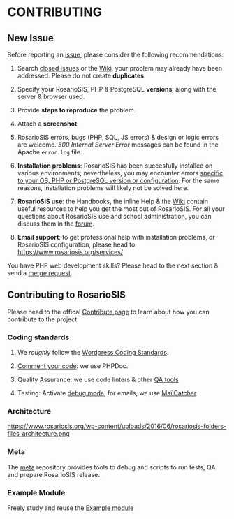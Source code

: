 # CONTRIBUTING

## New Issue

Before reporting an [issue](https://gitlab.com/francoisjacquet/rosariosis/issues/), please consider the following recommendations:

1. Search [closed issues](https://gitlab.com/francoisjacquet/rosariosis/issues?scope=all&utf8=%E2%9C%93&state=closed) or the [Wiki](https://gitlab.com/francoisjacquet/rosariosis/wikis), your problem may already have been addressed. Please do not create **duplicates**.

2. Specify your RosarioSIS, PHP & PostgreSQL **versions**, along with the server & browser used.

3. Provide **steps to reproduce** the problem.

4. Attach a **screenshot**.

5. RosarioSIS errors, bugs (PHP, SQL, JS errors) & design or logic errors are welcome. _500 Internal Server Error_ messages can be found in the Apache `error.log` file.

6. **Installation problems**: RosarioSIS has been succesfully installed on various environments; nevertheless, you may encounter errors [specific to your OS, PHP or PostgreSQL version or configuration](https://gitlab.com/francoisjacquet/rosariosis/blob/mobile/INSTALL.md#rosariosis-student-information-system). For the same reasons, installation problems will likely not be solved here.

7. **RosarioSIS use**: the Handbooks, the inline Help & the [Wiki](https://gitlab.com/francoisjacquet/rosariosis/wikis) contain useful resources to help you get the most out of RosarioSIS. For all your questions about RosarioSIS use and school administration, you can discuss them in the [forum](https://www.rosariosis.org/forum/).

8. **Email support**: to get professional help with installation problems, or RosarioSIS configuration, please head to https://www.rosariosis.org/services/

You have PHP web development skills? Please head to the next section & send a [merge request](https://docs.gitlab.com/ee/user/project/merge_requests/creating_merge_requests.html).


## Contributing to RosarioSIS

Please head to the offical [Contribute page](https://www.rosariosis.org/contribute) to learn about how you can contribute to the project.

### Coding standards

1. We _roughly_ follow the [Wordpress Coding Standards](https://make.wordpress.org/core/handbook/coding-standards/).

2. [Comment your code](https://make.wordpress.org/core/handbook/best-practices/inline-documentation-standards/): we use PHPDoc.

3. Quality Assurance: we use code linters & other [QA tools](https://phpqa.io/)

4. Testing: Activate [debug mode](https://gitlab.com/francoisjacquet/rosariosis/blob/mobile/INSTALL.md#optional-variables); for emails, we use [MailCatcher](http://mailcatcher.me/)

### Architecture

https://www.rosariosis.org/wp-content/uploads/2016/06/rosariosis-folders-files-architecture.png

### Meta

The [meta](https://gitlab.com/francoisjacquet/rosariosis-meta/) repository provides tools to debug and scripts to run tests, QA and prepare RosarioSIS release.

### Example Module

Freely study and reuse the [Example module](https://gitlab.com/francoisjacquet/Example)

